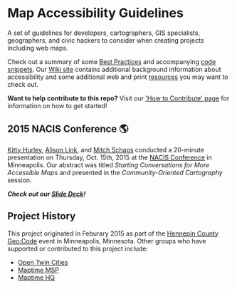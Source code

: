 # Map Accessibility Guidelines
A set of guidelines for developers, cartographers, GIS specialists, geographers, and civic hackers to consider when creating projects including web maps.

Check out a summary of some [Best Practices](/BestPractices.md) and accompanying [code snippets](/code-snippets). Our [Wiki site](../../wiki) contains additional background information about accessibility and some additional web and print [resources](../../wiki/Resources) you may want to check out.  

**Want to help contribute to this repo?** Visit our ['How to Contribute' page](../../wiki/How-to-Contribute) for information on how to get started!

## 2015 NACIS Conference :earth_americas:
[Kitty Hurley](https://www.twitter.com/geospatialem), [Alison Link](https://twitter.com/linkalis), and [Mitch Schaps](https://twitter.com/mschapsgis) conducted a 20-minute presentation on Thursday, Oct. 15th, 2015 at the [NACIS Conference](http://www.nacis.org) in Minneapolis. Our abstract was titled *Starting Conversations for More Accessible Maps* and presented in the *Community-Oriented Cartography* session.

**_Check out our [Slide Deck](https://speakerdeck.com/geospatialem/nacis-2015-starting-conversations-for-more-accessible-maps)!_**

## Project History
This project originated in Feburary 2015 as part of the [Hennepin County Geo:Code](http://www.hennepin.us/geocode) event in Minneapolis, Minnesota.  Other groups who have supported or contributed to this project include:  
* [Open Twin Cities](http://opentwincities.org)  
* [Maptime MSP](http://maptime.io/msp)    
* [Maptime HQ](http://maptime.io)   
